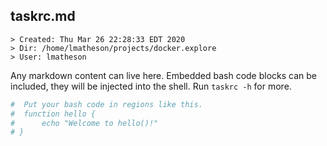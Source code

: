 ## taskrc.md
```
> Created: Thu Mar 26 22:28:33 EDT 2020
> Dir: /home/lmatheson/projects/docker.explore
> User: lmatheson
```
Any markdown content can live here.  Embedded bash code blocks can be included,
they will be injected into the shell. Run `taskrc -h` for more.

```bash
#  Put your bash code in regions like this.
#  function hello {
#      echo "Welcome to hello()!"
# }
```
